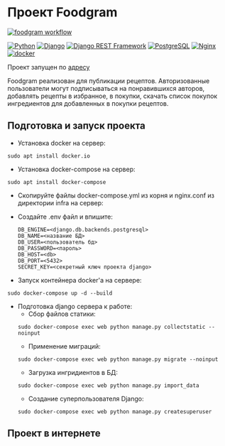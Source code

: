# Проект Foodgram
[![foodgram workflow](https://github.com/gutolin/foodgram-project-react/actions/workflows/main.yml/badge.svg)](https://github.com/gutolin/foodgram-project-react/actions/workflows/main.yml)
  
[![Python](https://img.shields.io/badge/-Python-464646?style=flat-square&logo=Python)](https://www.python.org/)
[![Django](https://img.shields.io/badge/-Django-464646?style=flat-square&logo=Django)](https://www.djangoproject.com/)
[![Django REST Framework](https://img.shields.io/badge/-Django%20REST%20Framework-464646?style=flat-square&logo=Django%20REST%20Framework)](https://www.django-rest-framework.org/)
[![PostgreSQL](https://img.shields.io/badge/-PostgreSQL-464646?style=flat-square&logo=PostgreSQL)](https://www.postgresql.org/)
[![Nginx](https://img.shields.io/badge/-NGINX-464646?style=flat-square&logo=NGINX)](https://nginx.org/ru/)
[![docker](https://img.shields.io/badge/-Docker-464646?style=flat-square&logo=docker)](https://www.docker.com/)

Проект запущен по [адресу](http://158.160.19.61)

Foodgram реализован для публикации рецептов. Авторизованные пользователи
могут подписываться на понравившихся авторов, добавлять рецепты в избранное,
в покупки, скачать список покупок ингредиентов для добавленных в покупки
рецептов.

## Подготовка и запуск проекта

* Установка docker на сервер:
```
sudo apt install docker.io 
```
* Установка docker-compose на сервер:
```
sudo apt install docker-compose
```
* Скопируйте файлы docker-compose.yml из корня и nginx.conf из директории infra на сервер:

* Cоздайте .env файл и впишите:
    ```
    DB_ENGINE=<django.db.backends.postgresql>
    DB_NAME=<название БД>
    DB_USER=<пользователь бд>
    DB_PASSWORD=<пароль>
    DB_HOST=<db>
    DB_PORT=<5432>
    SECRET_KEY=<секретный ключ проекта django>
    ```
* Запуск контейнера docker'a на сервере:
```
sudo docker-compose up -d --build
```
* Подготовка django сервера к работе:
    - Сбор файлов статики:
    ```
    sudo docker-compose exec web python manage.py collectstatic --noinput
    ```
    - Применение миграций:
    ```
    sudo docker-compose exec web python manage.py migrate --noinput
    ```
    - Загрузка ингридиентов в БД:
    ```
    sudo docker-compose exec web python manage.py import_data
    ```
    - Создание суперпользователя Django:
    ```
    sudo docker-compose exec web python manage.py createsuperuser
    ```

## Проект в интернете

